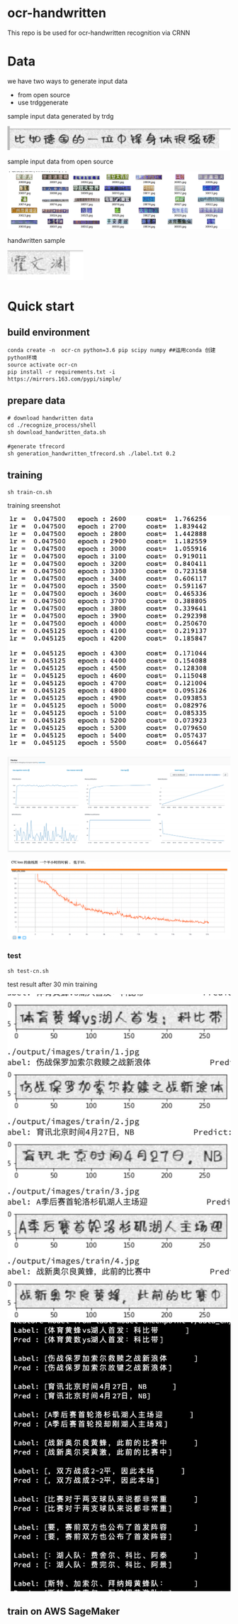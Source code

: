 # ocr-handwritten

This repo is be used for ocr-handwritten recognition via CRNN

# Data


we have two ways to generate input data
* from open source
* use trdggenerate 

sample input data generated by trdg

![input](./doc/input.png)

sample input data from open source

![input2](./doc/input2.png)

handwritten sample

![input](./doc/image.png)

# Quick start

## build environment

```shell script
conda create -n  ocr-cn python=3.6 pip scipy numpy ##运用conda 创建python环境
source activate ocr-cn
pip install -r requirements.txt -i https://mirrors.163.com/pypi/simple/
```

## prepare data

```shell script
# download handwritten data
cd ./recognize_process/shell
sh download_handwritten_data.sh

#generate tfrecord
sh generation_handwritten_tfrecord.sh ./label.txt 0.2
```

## training 

```shell script
sh train-cn.sh
```

training sreenshot

![train](./doc/train.png)

![loss](./doc/loss.png)

![loss](./doc/train4.png)

### test

```shell script
sh test-cn.sh
```
test result after 30 min training

![test](./doc/train3.png)
![test](./doc/train2.png)

## train on AWS SageMaker